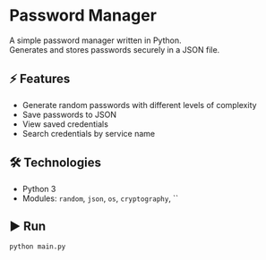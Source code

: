 # Password Manager

A simple password manager written in Python.  
Generates and stores passwords securely in a JSON file.

## ⚡ Features
- Generate random passwords with different levels of complexity
- Save passwords to JSON
- View saved credentials
- Search credentials by service name

## 🛠️ Technologies
- Python 3
- Modules: `random`, `json`, `os`, `cryptography`, ``

## ▶️ Run
```bash
python main.py
